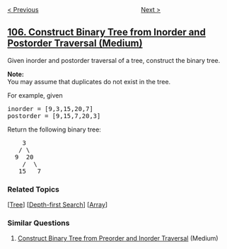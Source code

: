 <!--|This file generated by command(leetcode description); DO NOT EDIT.    |-->
<!--+----------------------------------------------------------------------+-->
<!--|@author    openset <openset.wang@gmail.com>                           |-->
<!--|@link      https://github.com/openset                                 |-->
<!--|@home      https://github.com/openset/leetcode                        |-->
<!--+----------------------------------------------------------------------+-->

[< Previous](https://github.com/openset/leetcode/tree/master/problems/construct-binary-tree-from-preorder-and-inorder-traversal "Construct Binary Tree from Preorder and Inorder Traversal")
　　　　　　　　　　　　　　　　
[Next >](https://github.com/openset/leetcode/tree/master/problems/binary-tree-level-order-traversal-ii "Binary Tree Level Order Traversal II")

## [106. Construct Binary Tree from Inorder and Postorder Traversal (Medium)](https://leetcode.com/problems/construct-binary-tree-from-inorder-and-postorder-traversal "从中序与后序遍历序列构造二叉树")

<p>Given inorder and postorder traversal of a tree, construct the binary tree.</p>

<p><strong>Note:</strong><br />
You may assume that duplicates do not exist in the tree.</p>

<p>For example, given</p>

<pre>
inorder =&nbsp;[9,3,15,20,7]
postorder = [9,15,7,20,3]</pre>

<p>Return the following binary tree:</p>

<pre>
    3
   / \
  9  20
    /  \
   15   7
</pre>

### Related Topics
  [[Tree](https://github.com/openset/leetcode/tree/master/tag/tree/README.md)]
  [[Depth-first Search](https://github.com/openset/leetcode/tree/master/tag/depth-first-search/README.md)]
  [[Array](https://github.com/openset/leetcode/tree/master/tag/array/README.md)]

### Similar Questions
  1. [Construct Binary Tree from Preorder and Inorder Traversal](https://github.com/openset/leetcode/tree/master/problems/construct-binary-tree-from-preorder-and-inorder-traversal) (Medium)
